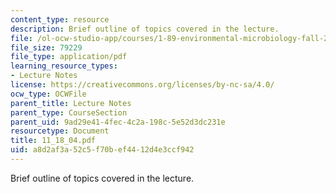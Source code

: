 ```yaml
---
content_type: resource
description: Brief outline of topics covered in the lecture.
file: /ol-ocw-studio-app/courses/1-89-environmental-microbiology-fall-2004/a8d2af3a52c5f70bef4412d4e3ccf942_11_18_04.pdf
file_size: 79229
file_type: application/pdf
learning_resource_types:
- Lecture Notes
license: https://creativecommons.org/licenses/by-nc-sa/4.0/
ocw_type: OCWFile
parent_title: Lecture Notes
parent_type: CourseSection
parent_uid: 9ad29e41-4fec-4c2a-198c-5e52d3dc231e
resourcetype: Document
title: 11_18_04.pdf
uid: a8d2af3a-52c5-f70b-ef44-12d4e3ccf942
---
```

Brief outline of topics covered in the lecture.